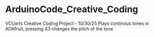 # ArduinoCode_Creative_Coding
VCUarts Creative Coding Project - 10/30/25 Plays continous tones in ADAfruit, pressing A3 changes the pitch of the tone
